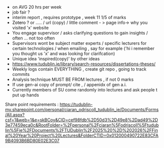 - on AVG 20 hrs per week
- job fair ?
- interim report , requires prototype , week 11 1/5 of marks
- <span style="color:rgb(0, 0, 0)">Zotero</span> ?  or ..... / url (copy) / little comment - > page info-> why you visited 'x' website 
- You engage supervisor / asks clarifying questions to gain insights / often ... not too often
- Supervisors wont be subject matter experts /  specific lecturers for certain technologies / when emailing , say for example ('hi i remember you thought us 'x' and was looking for clarifcation)
- Unique idea 'inspired(copy)' by other ideas 
- https://www.tudublin.ie/library/search-resources/dissertations-theses/
- Weekly logs contain EVERYTHING , create git repo , going to track commits
- Analysis technique MUST BE FROM lectures , if not 0 marks 
- If use gen-ai copy of prompt/ cite , / appenidx of gen a.i.
- Currently members of SU come randomly into lectures and ask people t put up hands


Share point requirements :
https://tudublin-my.sharepoint.com/personal/ciaran_odriscoll_tudublin_ie/Documents/Forms/All.aspx?csf=1&web=1&e=skBCoy&CID=cef98fdb%2D50d3%2D49e8%2Dad49%2D3e77459eca0c&RootFolder=%2Fpersonal%2Fciaran%5Fodriscoll%5Ftudublin%5Fie%2FDocuments%2FTUDublin%2F2025%20%2D%202026%2FFinal%20Year%20Project%20Lectures&FolderCTID=0x012000490722E83CFA9B4093B6BD80E02E3C07
  
